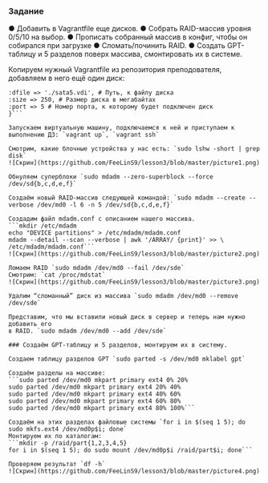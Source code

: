 ### Задание
● Добавить в Vagrantfile еще дисков.
● Собрать RAID-массив уровня 0/5/10 на выбор.
● Прописать собранный массив в конфиг, чтобы он собирался при загрузке
● Сломать/починить RAID.
● Создать GPT-таблицу и 5 разделов поверх массива, смонтировать их в
системе.

Копируем нужный Vagrantfile из репозитория преподователя, добавляем в него ещё один диск:

```:sata5 => {
:dfile => './sata5.vdi', # Путь, к файлу диска
:size => 250, # Размер диска в мегабайтах
:port => 5 # Номер порта, к которому будет подключен диск
}```

Запускаем виртуальную машину, подключаемся к ней и приступаем к выполнению ДЗ: `vagrant up`, `vagrant ssh`

Смотрим, какие блочные устройства у нас есть: `sudo lshw -short | grep disk`
![Скрин](https://github.com/FeeLinS9/lesson3/blob/master/picture1.png)

Обнуляем суперблоки `sudo mdadm --zero-superblock --force /dev/sd{b,c,d,e,f}`

Создаём новый RAID-массив следующей командой: `sudo mdadm --create --verbose /dev/md0 -l 6 -n 5 /dev/sd{b,c,d,e,f}`

Создадим файл mdadm.conf с описанием нашего массива.
```mkdir /etc/mdadm
echo "DEVICE partitions" > /etc/mdadm/mdadm.conf
mdadm --detail --scan --verbose | awk '/ARRAY/ {print}' >> \
/etc/mdadm/mdadm.conf```
![Скрин](https://github.com/FeeLinS9/lesson3/blob/master/picture2.png)

Ломаем RAID `sudo mdadm /dev/md0 --fail /dev/sde`
Смотрим: `cat /proc/mdstat`
![Скрин](https://github.com/FeeLinS9/lesson3/blob/master/picture3.png)

Удалим “сломанный” диск из массива `sudo mdadm /dev/md0 --remove /dev/sde`

Представим, что мы вставили новый диск в сервер и теперь нам нужно добавить его
в RAID. `sudo mdadm /dev/md0 --add /dev/sde`

### Создаём GPT-таблицу и 5 разделов, монтируем их в систему.

Создаем таблицу разделов GPT `sudo parted -s /dev/md0 mklabel gpt`

Создаём разделы на массиве:
```sudo parted /dev/md0 mkpart primary ext4 0% 20%
sudo parted /dev/md0 mkpart primary ext4 20% 40%
sudo parted /dev/md0 mkpart primary ext4 40% 60%
sudo parted /dev/md0 mkpart primary ext4 60% 80%
sudo parted /dev/md0 mkpart primary ext4 80% 100%```

Создаём на этих разделах файловые системы `for i in $(seq 1 5); do sudo mkfs.ext4 /dev/md0p$i; done`
Монтируем их по каталогам:
```mkdir -p /raid/part{1,2,3,4,5}
for i in $(seq 1 5); do sudo mount /dev/md0p$i /raid/part$i; done```

Проверяем результат `df -h`
![Скрин](https://github.com/FeeLinS9/lesson3/blob/master/picture4.png)